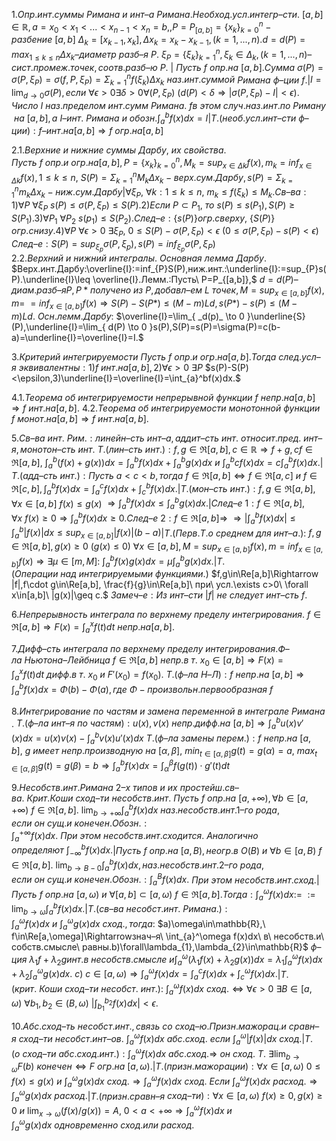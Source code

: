 1.$Опр. инт. суммы\ Римана\ и\ инт–а\ Римана. Необход. усл.интегр–сти.$
$[a,b]\in\mathbb{R},a=x_{0}<x_{1}<...<x_{n-1}<x_{n}=b,,P=P_{[a,b]}=\{ x_{k} \}^n_{k=0}-разбение\ [a,b]$
$\Delta_{k}=[x_{k-1},x_{k}],\Delta x_{k}=x_{k}-x_{k-1}, (k=1,...,n).d=d(P)=max_{1\leq k\leq n}\Delta x_{k}–диаметр$
$разб–я\ P.\ \xi_{P}=\{ \xi_{k} \}^n_{k=1},\xi_{k}\in\Delta_{k},(k=1,...,n)–сист.промеж.точек,соотв.разб–ю\ P.$ |
$Пусть\ f\ опр.на\ [a,b]. Сумма\ \sigma(P)=\sigma(P,\xi_{P})=\sigma(f,P,\xi_{P})=\Sigma^n_{k=1}f(\xi_{k})\Delta x_{k}\ наз.инт.суммой$
$Римана\ ф–ции\ f.$|$I=\lim_{ d \to 0 }\sigma(P),если\ \forall\epsilon>0\exists\delta>0\forall(P,\xi_{P})\ (d(P)<\delta\Rightarrow |\sigma(P,\xi_{P})-I|<\epsilon).$
$Число\ I\ наз.пределом\ инт.сумм\ Римана.\ f в\ этом\ случ.наз.инт.по\ Риману\ на\ [a,b],а\ I–инт.$
$Римана\ и\ обозн.\int_{a}^bf(x)dx=I$|$Т.(необ.усл.инт–сти\ ф–ции):f–инт.на[a,b]\Rightarrow f\ огр.на[a,b]$

2.1.$Верхние\ и\ нижние\ суммы\ Дарбу,\ их\ свойства.$
$Пусть\ f\ опр.и\ огр.на[a,b],P=\{ x_{k} \}^n_{k=0},M_{k}=sup_{x\in\Delta k}f(x),m_{k}=inf_{x\in\Delta k}f(x),1\leq k\leq n,$
$S(P)=\Sigma^n_{k=1}M_{k}\Delta x_{k}-верх.сум.Дарбу,s(P)=\Sigma^n_{k=1}m_{k}\Delta x_{k}-ниж.сум.Дарбу$|$\forall \xi_{P},$
$\forall k:1\leq k\leq n,\ m_{k}\leq f(\xi_{k})\leq M_{k}.$$Св–ва:1)\forall P\ \forall \xi_{P}\ s(P)\leq\sigma(P,\xi_{P})\leq S(P).2)Если\ P\subset P_{1},$
$то\ s(P)\leq s(P_{1}),S(P)\geq S(P_{1}).3)\forall P_{1}\ \forall P_{2}\ s(p_{1})\leq S(P_{2}).След–е:\{s(P)\}огр.сверху,$
$\{S(P)\}огр.снизу.4)\forall P\ \forall\epsilon>0\ \exists \xi_{P},\ 0\leq S(P)-\sigma(P,\xi_{P})<\epsilon\ (0\leq\sigma(P,\xi_{P})-s(P)<\epsilon)$
$След–е:S(P)=sup_{\xi_{p}}\sigma(P,\xi_{p}),s(P)=inf_{\xi_{p}}\sigma(P,\xi_{P})$ 
2.2.$Верхний\ и\ нижний\ интегралы.\ Основная\ лемма\ Дарбу.$
$Верх.инт.Дарбу:\overline{I}:=inf_{P}S(P),ниж.инт.:\underline{I}:=sup_{P}s(P).\underline{I}\leq \overline{I}.Лемм.:Пусть\ P=P_{[a,b]},$
$d=d(P)–диам.разб–яP,P*получено\ из\ P,добавл–ем\ L\ точек,M=sup_{x\in[a,b]}f(x),m=$
$=inf_{x\in[a,b]}f(x)\Rightarrow S(P)-S(P*)\leq(M-m)Ld, s(P*)-s(P)\leq(M-m)Ld.\ Осн.лемм.Дарбу:$
$\overline{I}=\lim_{ _d(p)_ \to 0 }\underline{S}(P),\underline{I}=\lim_{ d(P) \to 0 }s(P),S(P)=s(P)=\sigma(P)=c(b-a)=\underline{I}=\overline{I}=I.$

3.$Критерий\ интегрируемости$
$Пусть\ f\ опр.и\ огр.на[a,b].Тогда\ след.усл–я\ эквивалентны:1)f\ инт.на[a,b],2)\forall\epsilon>0\ \exists P$
$s(P)-S(P)<\epsilon,3)\underline{I}=\overline{I}=\int_{a}^bf(x)dx.$

4.1.$Теорема\ об\ интегрируемости\ непрерывной\ функции$
$f\ непр.на[a,b]\Rightarrow f\ инт.на[a,b].$
4.2.$Теорема\ об\ интегрируемости\ монотонной\ функции$
$f\ монот.на[a,b]\Rightarrow f\ инт.на[a,b].$

5.$Св–ва\ инт.\ Рим.: линейн–сть\ инт–а, аддит–сть\ инт.\ относит. пред.\ инт–я, монотон–сть\ инт.$
$Т.(лин–сть\ инт.):f,g\in\mathfrak{R}[a,b],c\in\mathbb{R}\Rightarrow f+g,cf\in\mathfrak{R}[a,b],\ \int_{a}^b(f(x)+g(x))dx=\int_{a}^bf(x)dx+\int_{a}^bg(x)dx$
$и\ \int_{a}^bcf(x)dx=c\int_{a}^bf(x)dx.$|$Т.(адд–сть\ инт.):Пусть\ a<c<b,тогда\ f\in\mathfrak{R}[a,b]\Leftrightarrow f\in\mathfrak{R}[a,c]$
$и\ f\in\mathfrak{R}[c,b],\int_{a}^bf(x)dx=\int_{a}^cf(x)dx+\int_{c}^bf(x)dx.$|$Т.(мон–сть\ инт.):f,g\in\Re[a,b],\forall x\in[a,b]\ f(x)\leq g(x)$
$\Rightarrow\int_{a}^bf(x)dx\leq\int_{a}^bg(x)dx.$|$След–е\ 1:f\in\Re[a,b],\forall x\ f(x)\geq0\Rightarrow\int_{a}^bf(x)dx\geq0.След–е\ 2:f\in\Re[a,b]\Rightarrow$
$\Rightarrow |\int_{a}^bf(x)dx|\leq\int_{a}^b|f(x)|dx\leq sup_{x\in[a,b]}|f(x)|(b-a)$|$Т.(Перв.Т. о\ среднем\ для\ инт–а.):$
$f,g\in\Re[a,b],g(x)\geq0\ (g(x)\leq0)\ \forall x\in[a,b],M=sup_{x\in[a,b]}f(x),m=inf_{x\in[a,b]}f(x)\Rightarrow \exists \mu\in[m,M]:$
$\int_{a}^bf(x)g(x)dx=\mu\int_{a}^bg(x)dx.$|$Т.(Операции\ над\ интегрируемыми\ функциями.)$
$f,g\in\Re[a,b]\Rightarrow |f|,f\cdot g\in\Re[a,b], \frac{f}{g}\in\Re[a,b]\ при\ усл.\exists c>0\ \forall x\in[a,b]\ |g(x)|\geq c.$
$Замеч–е:Из\ инт–сти\ |f|\ не\ следует\ инт–сть\ f.$

6.$Непрерывность\ интеграла\ по\ верхнему\ пределу\ интегрирования.$
$f\in\Re[a,b]\Rightarrow F(x)=\int_{a}^xf(t)dt\ непр.на[a,b].$

7.$Дифф–сть\ интеграла\ по\ верхнему\ пределу\ интегрирования.Ф–ла\ Ньютона–Лейбница$
$f\in \Re[a,b]\ непр.в\ т.\ x_{0}\in[a,b]\Rightarrow F(x)=\int_{a}^xf(t)dt\ дифф. в\ т.\ x_{0}\ и\ F'(x_{0})=f(x_{0}).$
$Т.(ф–ла\ Н–Л): f\ непр.на\ [a,b]\Rightarrow \int_{a}^bf(x)dx=\Phi(b)-\Phi(a), где\ \Phi - произвольн. первообразная\ f$

8.$Интегрирование\ по\ частям\ и\ замена\ переменной\ в\ интеграле\ Римана.$
$Т.(ф–ла\ инт–я\ по\ частям):u(x), v(x)\ непр.дифф.на\ [a,b]\Rightarrow\int_{a}^bu(x)v'(x)dx=u(x)v(x)-\int_{a}^bv(x)u'(x)dx$
$Т.(ф–ла\ замены\ перем.):f\ непр.на\ [a,b],\ g\ имеет\ непр.производную\ на\ [\alpha,\beta],\ min_{t\in[\alpha,\beta]}g(t)=g(\alpha)=a,$
$max_{t\in[\alpha,\beta]}g(t)=g(\beta)=b\Rightarrow \int_{a}^bf(x)dx=\int_{\alpha}^\beta f(g(t))\cdot g'(t)dt$

9.$Несобств. инт. Римана\ 2–х\ типов\ и\ их\ простейш. св–ва.\  Крит. Коши\ сход–ти\ несобств. инт.$
$Пусть\ f\ опр.на\ [a,+\infty), \forall b\in[a,+\infty)\ f\in\Re[a,b].\ \lim_{ b \to +\infty }\int_{a}^bf(x)dx\ наз.несобств.инт.1–го\ рода,$
$если\ он\ сущ.и\ конечен.Обозн.:\int_{a}^{+\infty}f(x)dx.\ При\ этом\ несобств.инт.сходится.\ Аналогично$
$определяют\ \int_{-\infty}^bf(x)dx.$|$Пусть\ f\ опр.на\ [a,B), неогр.в\ O(B)\ и\ \forall b\in[a,B)\ f\in\Re[a,b].$
$\lim_{ b \to B-0 }\int_{a}^bf(x)dx,наз.несобств.инт.2–го\ рода, если\ он\ сущ.и\ конечен.Обозн.:\int_{a}^Bf(x)dx.$
$При\ этом\ несобств.инт.сход.$|$Пусть\ f\ опр.на\ [a,\omega)\ и\ \forall[a,b]\subset[a,\omega)\ f\in\Re[a,b]. Тогда:\int_{a}^\omega f(x)dx:=$
$:=\lim_{ b \to \omega }\int_{a}^bf(x)dx.$|$Т.(св–ва\ несобст. инт.\ Римана.):\int_{a}^\omega f(x)dx\ и\ \int_{a}^\omega g(x)dx\ сход.,тогда:$
$a)\omega\in\mathbb{R},\ f\in\Re[a,\omega]\Rightarrowзнач–я\ \int_{a}^\omega f(x)dx\ в\ несобств.и\ собств.смысле\ равны.b)\forall\lambda_{1},\lambda_{2}\in\mathbb{R}$
$ф–ция\ \lambda_{1}f+\lambda_{2}g инт.в\ несобств.смысле\ и \int_{a}^\omega(\lambda_{1}f(x)+\lambda_{2}g(x))dx=\lambda_{1}\int_{a}^\omega f(x)dx+\lambda_{2}\int_{a}^\omega g(x)dx.$
$c)\ c\in [a,\omega)\Rightarrow \int_{a}^\omega f(x)dx=\int_{a}^cf(x)dx+\int_{c}^\omega f(x)dx.$|$Т.(крит.\ Коши\ сход–ти\ несобст.\ инт.):$
$\int_{a}^\omega f(x)dx\ сход. \Leftrightarrow \forall\epsilon>0\ \exists B\in[a,\omega)\ \forall b_{1},b_{2}\in(B,\omega)\ |\int_{b_{1}}^{b_{2}}f(x)dx|<\epsilon.$ 

10.$Абс. сход–ть\ несобст. инт., связь\ со\ сход–ю.  Призн. мажорац. и\ сравн–я\ сход–ти\   несобст. инт–ов.$
$\int_{a}^\omega f(x)dx\ абс.сход.\ если\ \int_{a}^\omega |f(x)|dx\ сход.$|$Т.(о\ сход–ти\ абс.сход.инт.):\int_{a}^\omega f(x)dx\ абс.сход.\Rightarrow\ он\ сход.$
$Т.\ \exists \lim_{ b \to \omega }F(b)\ конечен\Leftrightarrow F\ огр.на\ [a,\omega).$|$Т.(призн.мажорации):\forall x\in[a,\omega)\ 0\leq f(x)\leq g(x)\ и$
$\int_{a}^\omega g(x)dx\ сход.\Rightarrow \int_{a}^\omega f(x)dx\ сход.\ Если\ \int_{a}^\omega f(x)dx\ расход.\Rightarrow \int_{a}^\omega g(x)dx\ расход.$|$Т.(призн.сравн–я$
$сход–ти):\forall x\in[a,\omega)\ f(x)\geq0, g(x)\geq0\ и\ \lim_{ x \to \omega }(f(x)/g(x))=A,\ 0<a<+\infty\Rightarrow \int_{a}^\omega f(x)dx\ и$
$\int_{a}^\omega g(x)dx\ одновременно\ сход.или\ расход.$

